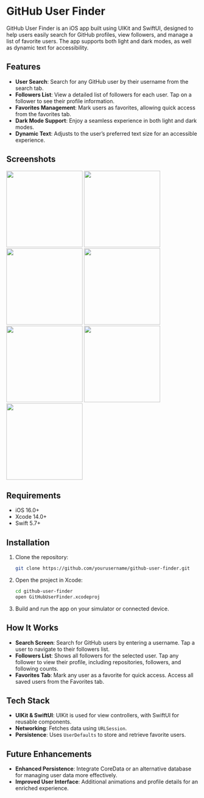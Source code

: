 
# GitHub User Finder

GitHub User Finder is an iOS app built using UIKit and SwiftUI, designed to help users easily search for GitHub profiles, view followers, and manage a list of favorite users. The app supports both light and dark modes, as well as dynamic text for accessibility.
## Features

- **User Search**: Search for any GitHub user by their username from the search tab.
- **Followers List**: View a detailed list of followers for each user. Tap on a follower to see their profile information.
- **Favorites Management**: Mark users as favorites, allowing quick access from the favorites tab.
- **Dark Mode Support**: Enjoy a seamless experience in both light and dark modes.
- **Dynamic Text**: Adjusts to the user’s preferred text size for an accessible experience.

## Screenshots

<img src="https://github.com/user-attachments/assets/dc46339a-d922-4186-ac1d-9fb126e496c7" width = "200">
<img src="https://github.com/user-attachments/assets/138c2900-0b00-4efd-8517-1239a97c45f9" width = "200">
<img src="https://github.com/user-attachments/assets/954d9472-8f1d-4d13-abf6-2e08cd38b5fd" width = "200">
<img src="https://github.com/user-attachments/assets/83cac18f-e07d-4978-8353-b7436865fcda" width = "200">
<img src="https://github.com/user-attachments/assets/f1babe48-c26c-4714-880b-e55b91c79dcd" width = "200">
<img src="https://github.com/user-attachments/assets/69671315-c2cf-4a60-81ef-0312de024ccf" width = "200">
<img src="https://github.com/user-attachments/assets/f4173a6a-2f06-49ed-9a27-151ab57ae1f4" width = "200">

## Requirements

- iOS 16.0+
- Xcode 14.0+
- Swift 5.7+

## Installation

1. Clone the repository:
   ```bash
   git clone https://github.com/yourusername/github-user-finder.git
   ```
2. Open the project in Xcode:
   ```bash
   cd github-user-finder
   open GitHubUserFinder.xcodeproj
   ```
3. Build and run the app on your simulator or connected device.

## How It Works

- **Search Screen**: Search for GitHub users by entering a username. Tap a user to navigate to their followers list.
- **Followers List**: Shows all followers for the selected user. Tap any follower to view their profile, including repositories, followers, and following counts.
- **Favorites Tab**: Mark any user as a favorite for quick access. Access all saved users from the Favorites tab.

## Tech Stack

- **UIKit & SwiftUI**: UIKit is used for view controllers, with SwiftUI for reusable components.
- **Networking**: Fetches data using `URLSession`.
- **Persistence**: Uses `UserDefaults` to store and retrieve favorite users.
  
## Future Enhancements

- **Enhanced Persistence**: Integrate CoreData or an alternative database for managing user data more effectively.
- **Improved User Interface**: Additional animations and profile details for an enriched experience.

